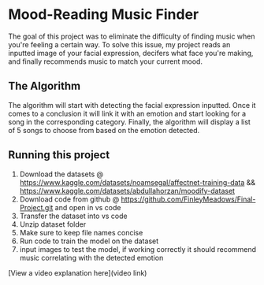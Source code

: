 # Mood-Reading Music Finder

The goal of this project was to eliminate the difficulty of finding music when you're feeling a certain way. To solve this issue, my project reads an inputted image of your facial expression, decifers what face you're making, and finally recommends music to match your current mood.

## The Algorithm

The algorithm will start with detecting the facial expression inputted. Once it comes to a conclusion it will link it with an emotion and start looking for a song in the corresponding category. Finally, the algorithm will display a list of 5 songs to choose from based on the emotion detected.

## Running this project

1. Download the datasets @ https://www.kaggle.com/datasets/noamsegal/affectnet-training-data
   && https://www.kaggle.com/datasets/abdullahorzan/moodify-dataset
3. Download code from github @ https://github.com/FinleyMeadows/Final-Project.git and open in vs code
4. Transfer the dataset into vs code
5. Unzip dataset folder
6. Make sure to keep file names concise
7. Run code to train the model on the dataset
8. input images to test the model, if working correctly it should recommend music correlating with the detected emotion

[View a video explanation here](video link)
